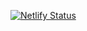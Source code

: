 [![Netlify Status](https://api.netlify.com/api/v1/badges/9df4aeff-2124-4bd1-9532-ca0fee9792d1/deploy-status)](https://app.netlify.com/sites/baothapcam/deploys)
